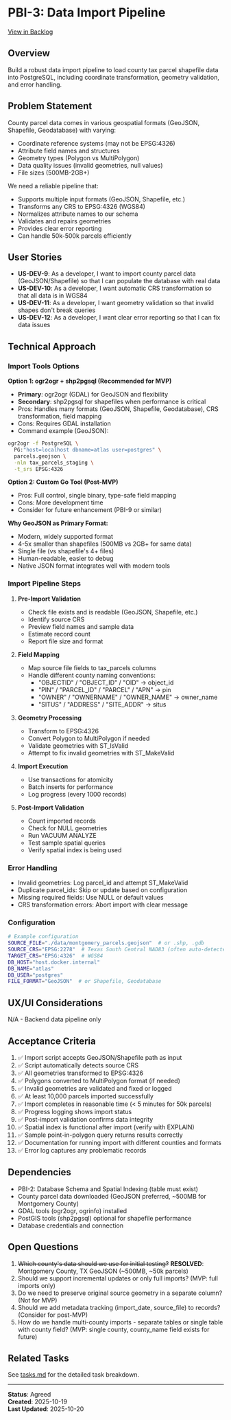 # PBI-3: Data Import Pipeline

[View in Backlog](../backlog.md#user-content-3)

## Overview

Build a robust data import pipeline to load county tax parcel shapefile data into PostgreSQL, including coordinate transformation, geometry validation, and error handling.

## Problem Statement

County parcel data comes in various geospatial formats (GeoJSON, Shapefile, Geodatabase) with varying:
- Coordinate reference systems (may not be EPSG:4326)
- Attribute field names and structures
- Geometry types (Polygon vs MultiPolygon)
- Data quality issues (invalid geometries, null values)
- File sizes (500MB-2GB+)

We need a reliable pipeline that:
- Supports multiple input formats (GeoJSON, Shapefile, etc.)
- Transforms any CRS to EPSG:4326 (WGS84)
- Normalizes attribute names to our schema
- Validates and repairs geometries
- Provides clear error reporting
- Can handle 50k-500k parcels efficiently

## User Stories

- **US-DEV-9**: As a developer, I want to import county parcel data (GeoJSON/Shapefile) so that I can populate the database with real data
- **US-DEV-10**: As a developer, I want automatic CRS transformation so that all data is in WGS84
- **US-DEV-11**: As a developer, I want geometry validation so that invalid shapes don't break queries
- **US-DEV-12**: As a developer, I want clear error reporting so that I can fix data issues

## Technical Approach

### Import Tools Options

**Option 1: ogr2ogr + shp2pgsql (Recommended for MVP)**
- **Primary**: ogr2ogr (GDAL) for GeoJSON and flexibility
- **Secondary**: shp2pgsql for shapefiles when performance is critical
- Pros: Handles many formats (GeoJSON, Shapefile, Geodatabase), CRS transformation, field mapping
- Cons: Requires GDAL installation
- Command example (GeoJSON):
```bash
ogr2ogr -f PostgreSQL \
  PG:"host=localhost dbname=atlas user=postgres" \
  parcels.geojson \
  -nln tax_parcels_staging \
  -t_srs EPSG:4326
```

**Option 2: Custom Go Tool (Post-MVP)**
- Pros: Full control, single binary, type-safe field mapping
- Cons: More development time
- Consider for future enhancement (PBI-9 or similar)

**Why GeoJSON as Primary Format:**
- Modern, widely supported format
- 4-5x smaller than shapefiles (500MB vs 2GB+ for same data)
- Single file (vs shapefile's 4+ files)
- Human-readable, easier to debug
- Native JSON format integrates well with modern tools

### Import Pipeline Steps

1. **Pre-Import Validation**
   - Check file exists and is readable (GeoJSON, Shapefile, etc.)
   - Identify source CRS
   - Preview field names and sample data
   - Estimate record count
   - Report file size and format

2. **Field Mapping**
   - Map source file fields to tax_parcels columns
   - Handle different county naming conventions:
     - "OBJECTID" / "OBJECT_ID" / "OID" → object_id
     - "PIN" / "PARCEL_ID" / "PARCEL" / "APN" → pin
     - "OWNER" / "OWNERNAME" / "OWNER_NAME" → owner_name
     - "SITUS" / "ADDRESS" / "SITE_ADDR" → situs

3. **Geometry Processing**
   - Transform to EPSG:4326
   - Convert Polygon to MultiPolygon if needed
   - Validate geometries with ST_IsValid
   - Attempt to fix invalid geometries with ST_MakeValid

4. **Import Execution**
   - Use transactions for atomicity
   - Batch inserts for performance
   - Log progress (every 1000 records)

5. **Post-Import Validation**
   - Count imported records
   - Check for NULL geometries
   - Run VACUUM ANALYZE
   - Test sample spatial queries
   - Verify spatial index is being used

### Error Handling

- Invalid geometries: Log parcel_id and attempt ST_MakeValid
- Duplicate parcel_ids: Skip or update based on configuration
- Missing required fields: Use NULL or default values
- CRS transformation errors: Abort import with clear message

### Configuration

```bash
# Example configuration
SOURCE_FILE="./data/montgomery_parcels.geojson"  # or .shp, .gdb
SOURCE_CRS="EPSG:2278"  # Texas South Central NAD83 (often auto-detected)
TARGET_CRS="EPSG:4326"  # WGS84
DB_HOST="host.docker.internal"
DB_NAME="atlas"
DB_USER="postgres"
FILE_FORMAT="GeoJSON"  # or Shapefile, Geodatabase
```

## UX/UI Considerations

N/A - Backend data pipeline only

## Acceptance Criteria

1. ✅ Import script accepts GeoJSON/Shapefile path as input
2. ✅ Script automatically detects source CRS
3. ✅ All geometries transformed to EPSG:4326
4. ✅ Polygons converted to MultiPolygon format (if needed)
5. ✅ Invalid geometries are validated and fixed or logged
6. ✅ At least 10,000 parcels imported successfully
7. ✅ Import completes in reasonable time (< 5 minutes for 50k parcels)
8. ✅ Progress logging shows import status
9. ✅ Post-import validation confirms data integrity
10. ✅ Spatial index is functional after import (verify with EXPLAIN)
11. ✅ Sample point-in-polygon query returns results correctly
12. ✅ Documentation for running import with different counties and formats
13. ✅ Error log captures any problematic records

## Dependencies

- PBI-2: Database Schema and Spatial Indexing (table must exist)
- County parcel data downloaded (GeoJSON preferred, ~500MB for Montgomery County)
- GDAL tools (ogr2ogr, ogrinfo) installed
- PostGIS tools (shp2pgsql) optional for shapefile performance
- Database credentials and connection

## Open Questions

1. ~~Which county's data should we use for initial testing?~~ **RESOLVED**: Montgomery County, TX GeoJSON (~500MB, ~50k parcels)
2. Should we support incremental updates or only full imports? (MVP: full imports only)
3. Do we need to preserve original source geometry in a separate column? (Not for MVP)
4. Should we add metadata tracking (import_date, source_file) to records? (Consider for post-MVP)
5. How do we handle multi-county imports - separate tables or single table with county field? (MVP: single county, county_name field exists for future)

## Related Tasks

See [tasks.md](./tasks.md) for the detailed task breakdown.

---

**Status**: Agreed  
**Created**: 2025-10-19  
**Last Updated**: 2025-10-20

